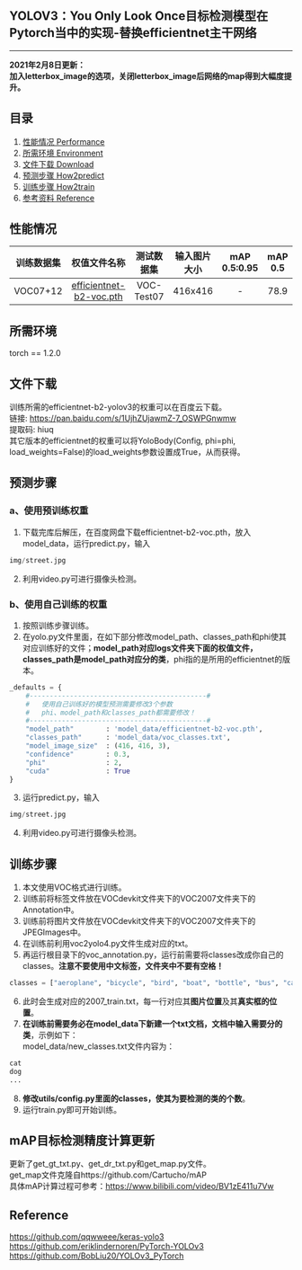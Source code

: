 ## YOLOV3：You Only Look Once目标检测模型在Pytorch当中的实现-替换efficientnet主干网络
---

**2021年2月8日更新：**   
**加入letterbox_image的选项，关闭letterbox_image后网络的map得到大幅度提升。**

## 目录
1. [性能情况 Performance](#性能情况)
2. [所需环境 Environment](#所需环境)
3. [文件下载 Download](#文件下载)
4. [预测步骤 How2predict](#预测步骤)
5. [训练步骤 How2train](#训练步骤)
6. [参考资料 Reference](#Reference)

## 性能情况
| 训练数据集 | 权值文件名称 | 测试数据集 | 输入图片大小 | mAP 0.5:0.95 | mAP 0.5 |
| :-----: | :-----: | :------: | :------: | :------: | :-----: |
| VOC07+12 | [efficientnet-b2-voc.pth](https://github.com/bubbliiiing/efficientnet-yolo3-pytorch/releases/download/v1.0/efficientnet-b2-voc.pth) | VOC-Test07 | 416x416 | - | 78.9


## 所需环境
torch == 1.2.0

## 文件下载
训练所需的efficientnet-b2-yolov3的权重可以在百度云下载。  
链接: https://pan.baidu.com/s/1UjhZUjawmZ-7_OSWPGnwmw    
提取码: hiuq   
其它版本的efficientnet的权重可以将YoloBody(Config, phi=phi, load_weights=False)的load_weights参数设置成True，从而获得。

## 预测步骤
### a、使用预训练权重
1. 下载完库后解压，在百度网盘下载efficientnet-b2-voc.pth，放入model_data，运行predict.py，输入  
```python
img/street.jpg
```
2. 利用video.py可进行摄像头检测。  
### b、使用自己训练的权重
1. 按照训练步骤训练。  
2. 在yolo.py文件里面，在如下部分修改model_path、classes_path和phi使其对应训练好的文件；**model_path对应logs文件夹下面的权值文件，classes_path是model_path对应分的类**，phi指的是所用的efficientnet的版本。  
```python
_defaults = {
    #--------------------------------------------#
    #   使用自己训练好的模型预测需要修改3个参数
    #   phi、model_path和classes_path都需要修改！
    #--------------------------------------------#
    "model_path"        : 'model_data/efficientnet-b2-voc.pth',
    "classes_path"      : 'model_data/voc_classes.txt',
    "model_image_size"  : (416, 416, 3),
    "confidence"        : 0.3,
    "phi"               : 2,
    "cuda"              : True
}

```
3. 运行predict.py，输入  
```python
img/street.jpg
```
4. 利用video.py可进行摄像头检测。  

## 训练步骤
1. 本文使用VOC格式进行训练。  
2. 训练前将标签文件放在VOCdevkit文件夹下的VOC2007文件夹下的Annotation中。  
3. 训练前将图片文件放在VOCdevkit文件夹下的VOC2007文件夹下的JPEGImages中。  
4. 在训练前利用voc2yolo4.py文件生成对应的txt。  
5. 再运行根目录下的voc_annotation.py，运行前需要将classes改成你自己的classes。**注意不要使用中文标签，文件夹中不要有空格！**   
```python
classes = ["aeroplane", "bicycle", "bird", "boat", "bottle", "bus", "car", "cat", "chair", "cow", "diningtable", "dog", "horse", "motorbike", "person", "pottedplant", "sheep", "sofa", "train", "tvmonitor"]
```
6. 此时会生成对应的2007_train.txt，每一行对应其**图片位置**及其**真实框的位置**。  
7. **在训练前需要务必在model_data下新建一个txt文档，文档中输入需要分的类**，示例如下：   
model_data/new_classes.txt文件内容为：   
```python
cat
dog
...
```
8. **修改utils/config.py里面的classes，使其为要检测的类的个数**。   
9. 运行train.py即可开始训练。

## mAP目标检测精度计算更新
更新了get_gt_txt.py、get_dr_txt.py和get_map.py文件。  
get_map文件克隆自https://github.com/Cartucho/mAP  
具体mAP计算过程可参考：https://www.bilibili.com/video/BV1zE411u7Vw

## Reference
https://github.com/qqwweee/keras-yolo3  
https://github.com/eriklindernoren/PyTorch-YOLOv3   
https://github.com/BobLiu20/YOLOv3_PyTorch
